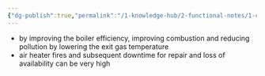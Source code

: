 ```yaml
---
{"dg-publish":true,"permalink":"/1-knowledge-hub/2-functional-notes/1-career-notes/3-tstps-kaniha-technical-notes/c-reports-lm-is-checklists/lmi/aph-fire/","noteIcon":""}
---
```


- by improving the boiler efficiency, improving combustion and reducing pollution by lowering the exit gas temperature
- air heater fires and subsequent downtime for repair and loss of availability can be very high